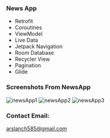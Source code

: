 ### News App

 * Retrofit
 * Coroutines
 * ViewModel
 * Live Data
 * Jetpack Navigation
 * Room Database
 * Recycler View
 * Pagination
 * Glide

### Screenshots From NewsApp
![newsApp1](https://user-images.githubusercontent.com/51151820/171380553-45cbd413-22c5-4c8f-9e67-3fc7ff830130.PNG)
![newsApp2](https://user-images.githubusercontent.com/51151820/171380879-a8fe5bc7-1e82-4634-aed9-e0aa33e2b300.PNG)
![newsApp3](https://user-images.githubusercontent.com/51151820/171380917-6f97060c-59cd-461b-ac94-aad9e9199bfc.PNG)

### Contact Email:
arslanch585@gmail.com
